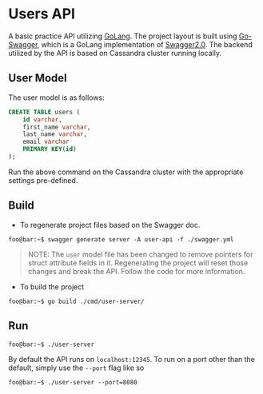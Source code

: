 # Users API
A basic practice API utilizing [GoLang](https://golang.org/). The project layout is built using
[Go-Swagger](https://github.com/go-swagger/go-swagger), which is a GoLang implementation of
[Swagger2.0](https://swagger.io/). The backend utilized by the API is based on Cassandra cluster running locally.
## User Model
The user model is as follows:

```sql
CREATE TABLE users (
    id varchar,
    first_name varchar,
    last_name varchar,
    email varchar
    PRIMARY KEY(id)
);
```
Run the above command on the Cassandra cluster with the appropriate settings pre-defined.

## Build
* To regenerate project files based on the Swagger doc.
```console
foo@bar:~$ swagger generate server -A user-api -f ./swagger.yml
```
> NOTE: The `user` model file has been changed to remove pointers for struct attribute fields in it. Regenerating the
> project will reset those changes and break the API. Follow the code for more information.

* To build the project
```console
foo@bar:~$ go build ./cmd/user-server/
```

## Run
```console
foo@bar:~$ ./user-server
```
By default the API runs on `localhost:12345`. To run on a port other than the default, simply use the `--port` flag like
so
```console
foo@bar:~$ ./user-server --port=8080
```